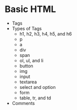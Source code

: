 # Basic HTML
- Tags
- Types of Tags
    - h1, h2, h3, h4, h5, and h6
    - p
    - a
    - div
    - span
    - ol, ul, and li
    - button
    - img
    - input
    - textarea
    - select and option
    - form
    - table, tr, and td
- Comments